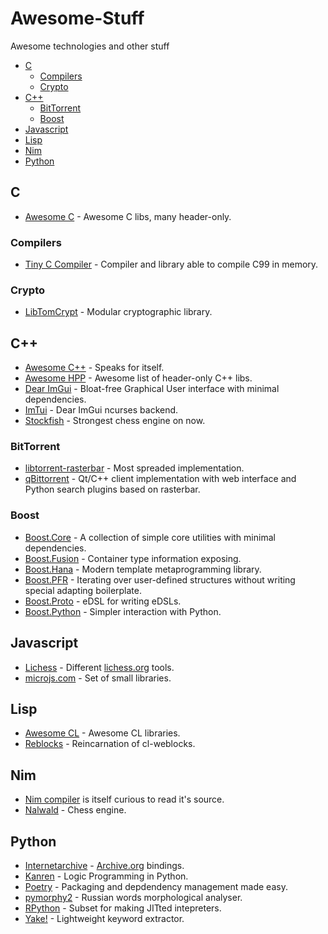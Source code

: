 # Awesome-Stuff
Awesome technologies and other stuff

- [C](#c)
  - [Compilers](#compilers)
  - [Crypto](#crypto)
- [C++](#cpp)
  - [BitTorrent](#bittorrent)
  - [Boost](#boost)
- [Javascript](#javascript)
- [Lisp](#lisp)
- [Nim](#nim)
- [Python](#python)

## C ##
* [Awesome C](https://github.com/uhub/awesome-c) - Awesome C libs, many header-only.
### Compilers ###
* [Tiny C Compiler](http://savannah.nongnu.org/projects/tinycc) - Compiler and library able to compile C99 in memory.
### Crypto ###
* [LibTomCrypt](https://github.com/libtom/libtomcrypt) - Modular cryptographic library.
## C++ <a id='cpp'></a> ##
* [Awesome C++](https://github.com/fffaraz/awesome-cpp) - Speaks for itself.
* [Awesome HPP](https://github.com/p-ranav/awesome-hpp) - Awesome list of header-only C++ libs.
* [Dear ImGui](https://github.com/ocornut/imgui) - Bloat-free Graphical User interface with minimal dependencies.
* [ImTui](https://github.com/ggerganov/imtui) - Dear ImGui ncurses backend.
* [Stockfish](https://github.com/official-stockfish/Stockfish) - Strongest chess engine on now.
### BitTorrent ###
* [libtorrent-rasterbar](https://libtorrent.org/) - Most spreaded implementation.
* [qBittorrent](https://www.qbittorrent.org/) - Qt/C++ client implementation with web interface and Python search plugins based on rasterbar.
### Boost ###
* [Boost.Core](https://www.boost.org/doc/libs/release/libs/core/) - A collection of simple core utilities with minimal dependencies.
* [Boost.Fusion](https://www.boost.org/doc/libs/release/libs/fusion/) - Container type information exposing.
* [Boost.Hana](https://www.boost.org/doc/libs/release/libs/hana/) - Modern template metaprogramming library.
* [Boost.PFR](https://www.boost.org/doc/libs/release/libs/pfr/) - Iterating over user-defined structures without writing special adapting boilerplate.
* [Boost.Proto](https://www.boost.org/doc/libs/release/libs/proto/) - eDSL for writing eDSLs.
* [Boost.Python](https://www.boost.org/doc/libs/release/libs/python/) - Simpler interaction with Python.
## Javascript ##
* [Lichess](https://github.com/lichess-org) - Different [lichess.org](https://lichess.org) tools.
* [microjs.com](https://microjs.com) - Set of small libraries.
## Lisp ##
* [Awesome CL](https://github.com/CodyReichert/awesome-cl) - Awesome CL libraries.
* [Reblocks](https://40ants.com/reblocks/) - Reincarnation of cl-weblocks.
## Nim ##
* [Nim compiler](https://github.com/nim-lang/Nim) is itself curious to read it's source.
* [Nalwald](https://gitlab.com/tsoj/Nalwald/) - Chess engine.
## Python ##
* [Internetarchive](https://archive.org/developers/internetarchive/) - [Archive.org](https://archive.org/) bindings.
* [Kanren](https://github.com/pythological/kanren) - Logic Programming in Python.
* [Poetry](https://python-poetry.org/) - Packaging and depdendency management made easy.
* [pymorphy2](https://github.com/pymorphy2/pymorphy2/) - Russian words morphological analyser.
* [RPython](https://rpython.readthedocs.io/en/latest/) - Subset for making JITted intepreters.
* [Yake!](https://github.com/LIAAD/yake) - Lightweight keyword extractor.
